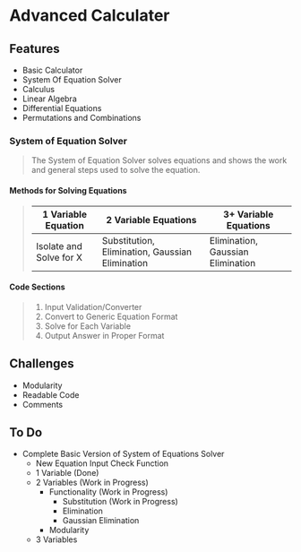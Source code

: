 # Advanced Calculater

## Features
- Basic Calculator
- System Of Equation Solver
- Calculus
- Linear Algebra
- Differential Equations
- Permutations and Combinations

### System of Equation Solver

> The System of Equation Solver solves equations and shows the work and general steps used to solve the equation. 
       

#### Methods for Solving Equations

> |     1 Variable Equation    |     2  Variable Equations    |     3+ Variable Equations  |
> |------------------------------|-------------------------------|-------------------------------|
> |  Isolate and Solve for X     | Substitution, Elimination, Gaussian Elimination    |    Elimination, Gaussian Elimination |

#### Code Sections

> 1. Input Validation/Converter
> 1. Convert to Generic Equation Format
> 1. Solve for Each Variable
> 1. Output Answer in Proper Format

## Challenges
- Modularity
- Readable Code
- Comments

## To Do
- Complete Basic Version of System of Equations Solver
  - New Equation Input Check Function
  - 1 Variable (Done)
  - 2 Variables (Work in Progress)
    - Functionality (Work in Progress)
      - Substitution (Work in Progress)
      - Elimination
      - Gaussian Elimination
    - Modularity
  - 3 Variables